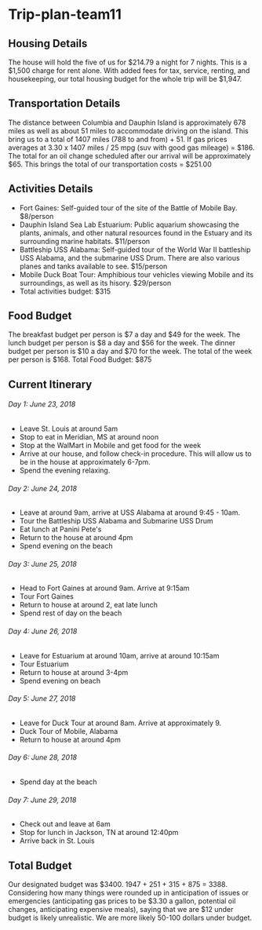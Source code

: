 # Trip-plan-team11

## Housing Details
The house will hold the five of us for $214.79 a night for 7 nights. This is a $1,500 charge for rent alone. With added fees for tax, service, renting, and housekeeping, our total housing budget for the whole trip will be $1,947.

## Transportation Details
The distance between Columbia and Dauphin Island is approximately 678 miles as well as about 51 miles to accommodate driving on the island. This bring us to a total of 1407 miles (788 to and from) + 51. 
If gas prices averages at 3.30 x 1407 miles / 25 mpg (suv with good gas mileage) = $186.
The total for an oil change scheduled after our arrival will be approximately $65.
This brings the total of our transportation costs = $251.00

## Activities Details
  - Fort Gaines: Self-guided tour of the site of the Battle of Mobile Bay. $8/person
  - Dauphin Island Sea Lab Estuarium: Public aquarium showcasing the plants, animals, and other natural resources found in the Estuary and its surrounding marine habitats. $11/person
  - Battleship USS Alabama: Self-guided tour of the World War II battleship USS Alabama, and the submarine USS Drum.  There are also various planes and tanks available to see. $15/person
  - Mobile Duck Boat Tour: Amphibious tour vehicles viewing Mobile and its surroundings, as well as its hisory. $29/person
  - Total activities budget: $315

## Food Budget
The breakfast budget per person is $7 a day and $49 for the week.
The lunch budget per person is $8 a day and $56 for the week.
The dinner budget per person is $10 a day and $70 for the week.
The total of the week per person is $168.
Total Food Budget: $875

## Current Itinerary
###### Day 1: June 23, 2018
  - Leave St. Louis at around 5am
  - Stop to eat in Meridian, MS at around noon
  - Stop at the WalMart in Mobile and get food for the week
  - Arrive at our house, and follow check-in procedure. This will allow us to be in the house at approximately 6-7pm.
  - Spend the evening relaxing.
###### Day 2: June 24, 2018
  - Leave at around 9am, arrive at USS Alabama at around 9:45 - 10am.
  - Tour the Battleship USS Alabama and Submarine USS Drum
  - Eat lunch at Panini Pete's
  - Return to the house at around 4pm
  - Spend evening on the beach
###### Day 3: June 25, 2018
  - Head to Fort Gaines at around 9am. Arrive at 9:15am
  - Tour Fort Gaines
  - Return to house at around 2, eat late lunch
  - Spend rest of day on the beach
###### Day 4: June 26, 2018
  - Leave for Estuarium at around 10am, arrive at around 10:15am
  - Tour Estuarium
  - Return to house at around 3-4pm
  - Spend evening on beach
###### Day 5: June 27, 2018
  - Leave for Duck Tour at around 8am. Arrive at approximately 9.
  - Duck Tour of Mobile, Alabama
  - Return to house at around 4pm
###### Day 6: June 28, 2018
  - Spend day at the beach
###### Day 7: June 29, 2018
  - Check out and leave at 6am
  - Stop for lunch in Jackson, TN at around 12:40pm
  - Arrive back in St. Louis
  
## Total Budget
Our designated budget was $3400.
1947 + 251 + 315 + 875 = 3388.
Considering how many things were rounded up in anticipation of issues or emergencies (anticipating gas prices to be $3.30 a gallon, potential oil changes, anticipating expensive meals), saying that we are $12 under budget is likely unrealistic. We are more likely 50-100 dollars under budget.
